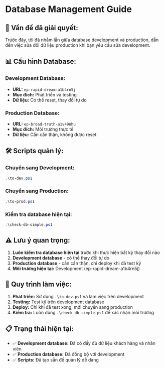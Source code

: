 # Database Management Guide

## 🎯 **Vấn đề đã giải quyết:**
Trước đây, tôi đã nhầm lẫn giữa database development và production, dẫn đến việc sửa đổi dữ liệu production khi bạn yêu cầu sửa development.

## 📊 **Cấu hình Database:**

### **Development Database:**
- **URL:** `ep-rapid-dream-a1b4rn5j`
- **Mục đích:** Phát triển và testing
- **Dữ liệu:** Có thể reset, thay đổi tự do

### **Production Database:**
- **URL:** `ep-broad-truth-a1v49nhu`
- **Mục đích:** Môi trường thực tế
- **Dữ liệu:** Cần cẩn thận, không được reset

## 🛠️ **Scripts quản lý:**

### **Chuyển sang Development:**
```powershell
.\to-dev.ps1
```

### **Chuyển sang Production:**
```powershell
.\to-prod.ps1
```

### **Kiểm tra database hiện tại:**
```powershell
.\check-db-simple.ps1
```

## ⚠️ **Lưu ý quan trọng:**

1. **Luôn kiểm tra database hiện tại** trước khi thực hiện bất kỳ thay đổi nào
2. **Development database** - có thể thay đổi tự do
3. **Production database** - cần cẩn thận, chỉ deploy khi đã test kỹ
4. **Môi trường hiện tại:** Development (ep-rapid-dream-a1b4rn5j)

## 🔄 **Quy trình làm việc:**

1. **Phát triển:** Sử dụng `.\to-dev.ps1` và làm việc trên development
2. **Testing:** Test kỹ trên development database
3. **Deploy:** Chỉ khi đã test xong, mới chuyển sang production
4. **Kiểm tra:** Luôn dùng `.\check-db-simple.ps1` để xác nhận môi trường

## 📋 **Trạng thái hiện tại:**
- ✅ **Development database:** Đã có đầy đủ dữ liệu khách hàng và nhân viên
- ✅ **Production database:** Đã đồng bộ với development
- ✅ **Scripts:** Đã tạo sẵn để quản lý dễ dàng


